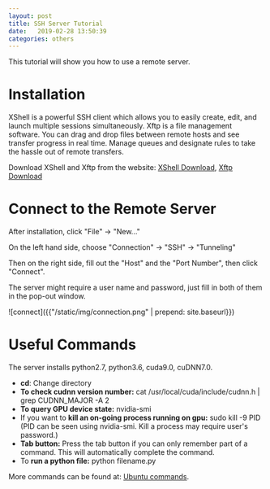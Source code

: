 ```yaml
---
layout: post
title: SSH Server Tutorial
date:   2019-02-28 13:50:39
categories: others
---
```


This tutorial will show you how to use a remote server.

<h1>Installation</h1>

<p>XShell is a powerful SSH client which allows you to easily create, edit, and launch multiple sessions simultaneously. Xftp is 
a file management software. You can drag and drop files between remote hosts and see transfer progress in real time. Manage queues and designate rules to take the hassle out of remote transfers.  </p>

<p>Download XShell and Xftp from the website: 
<a href="https://www.netsarang.com/en/xshell/">XShell Download</a>, 
<a href="https://www.netsarang.com/en/xftp/">Xftp Download</a>
</p>

<h1>Connect to the Remote Server</h1>

<p>After installation, click "File" -> "New..."</p>
<p>On the left hand side, choose "Connection" -> "SSH" -> "Tunneling"</p>
<p>Then on the right side, fill out the "Host" and the "Port Number", then click "Connect".</p>
<p>The server might require a user name and password, just fill in both of them in the pop-out window.</p>
![connect]({{"/static/img/connection.png" | prepend: site.baseurl}})


<h1>Useful Commands</h1>

<p>The server installs python2.7, python3.6, cuda9.0, cuDNN7.0.</p>
<ul>
<li><strong>cd</strong>: Change directory</li>
<li><strong>To check cudnn version number:</strong> cat /usr/local/cuda/include/cudnn.h | grep CUDNN_MAJOR -A 2</li>
<li><strong>To query GPU device state:</strong> nvidia-smi</li>
<li>If you want to <strong>kill an on-going process running on gpu:</strong> sudo kill -9 PID (PID can be seen using nvidia-smi. Kill a process may require user's password.)</li>
<li><strong>Tab button:</strong> Press the tab button if you can only remember part of a command. This will automatically complete the command.</li>
<li>To <strong>run a python file:</strong> python filename.py</li>
</ul>

<p>More commands can be found at: <a href="https://blog.csdn.net/simongeek/article/details/45271089">Ubuntu commands</a>.</p>
